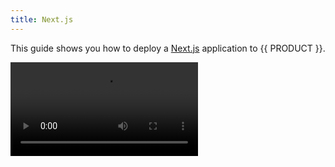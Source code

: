 ```yaml
---
title: Next.js
---
```


This guide shows you how to deploy a [Next.js](https://nextjs.org/) application to {{ PRODUCT }}.

<Video src="https://www.youtube.com/watch?v=ZN5oYSSpnmc" />

## Example {/* example */}

<ExampleButtons
  title="Next.js SSR"
  siteUrl="https://edgio-community-examples-nextjs-live.layer0-limelight.link/"
  repoUrl="https://github.com/edgio-docs/edgio-nextjs-example"
  deployFromRepo
/>

## Next.js Commerce {/* nextjs-commerce */}

For details on using the Next.js Commerce template with {{ PRODUCT }}, refer to our [Next.js Commerce Guide](/guides/sites_frameworks/getting_started/next_commerce).

## Connector {/* connector */}

{{ PRODUCT }} provides a connector for this framework. [Learn more.](/guides/sites_frameworks/connectors)

<ButtonLink
  variant="stroke"
  type="code"
  withIcon={true}
  href="https://github.com/edgio-docs/edgio-connectors/tree/main/edgio-next-connector">
  View the Connector Code
</ButtonLink>

## Supported Versions {/* supported-versions */}

{{ PRODUCT_NAME }} supports Next.js version 9 through 13.

## Supported Features {/* supported-features */}

{{ PRODUCT_NAME }} supports all of the most powerful features of Next.js, including:

- [Static Site Generation (SSG)](https://nextjs.org/docs/basic-features/pages#static-generation)
- [Server Side Rendering (SSR)](https://nextjs.org/docs/basic-features/pages#server-side-rendering)
- [Incremental Static Regeneration (ISR)](https://nextjs.org/docs/basic-features/data-fetching/incremental-static-regeneration)
- Localization
- Image Optimization
- [`getStaticPaths`](https://nextjs.org/docs/basic-features/data-fetching/get-static-paths) (including `fallback: (true|false|'blocking')`)
- [`getStaticProps`](https://nextjs.org/docs/basic-features/data-fetching/get-static-props) (including `revalidate`)
- [`getServerSideProps`](https://nextjs.org/docs/basic-features/data-fetching/get-server-side-props)
- [`getInitialProps`](https://nextjs.org/docs/api-reference/data-fetching/get-initial-props)

{{ PREREQ }}

When installing the {{ PRODUCT }} CLI globally in a virtual environment that has Node and NPM installed globally, you [may run into permission issues]({{ FORUM_URL }}/t/xdn-cli-npm-install-error/83). In that case, you can install the {{ PRODUCT }} CLI locally within your app using `npm i -D {{ PACKAGE_NAME }}/cli` and running commands using `./node_modules/{{ PACKAGE_NAME }}/cli` instead of `{{ FULL_CLI_NAME }}`.

If you run into permission issues while attempting to install the {{ PRODUCT }} CLI globally on your local development machine, these may be fixed by using [nvm](https://github.com/nvm-sh/nvm) to manage Node and NPM.

## Getting Started {/* getting-started */}

### Create a Next.js Application {/* create-a-nextjs-application */}

If you don't already have a Next.js application, you can create one using:

```bash
npx create-next-app@latest
```

### Initializing your Project {/* initializing-your-project */}

Initialize your project for use with {{ PRODUCT }} by running the following command in your project's root directory:

```bash
cd my-next-app
{{ FULL_CLI_NAME }} init
```

This will automatically add all of the required dependencies and files to your project. These include:

{{ INIT_DEFAULT_PACKAGES }}

- The `{{ PACKAGE_NAME }}/next` package - Provides router middleware that automatically adds Next.js pages and api routes to the {{ PRODUCT }} router.
- The `{{ PACKAGE_NAME }}/react` package - Provides a `Prefetch` component for prefetching pages.
  {{ INIT_DEFAULT_FILES }}

## Next.js Config Plugins {/* nextjs-config-plugins */}

If your project does not have a `next.config.js` file, one will automatically be added when you run `{{ FULL_CLI_NAME }} init`. Doing so adds two plugins:

- `with{{ PRODUCT }}` (required)
- `withServiceWorker` (optional)

If your project already has this config file, you need to add these plugins yourself.

```js filename='next.config.js'
const { with{{ PRODUCT }}, withServiceWorker } = require('{{ PACKAGE_NAME }}/next/config')

module.exports = with{{ PRODUCT }}(
  withServiceWorker({
    // Output source maps so that stack traces have original source filenames and line numbers when tailing
    // the logs in the {{ PRODUCT_NAME }} developer console.
    {{ FULL_CLI_NAME }}SourceMaps: true,
  })
)
```

<a id="with"></a>

### with{{ PRODUCT }} {/* with */}

The `with{{ PRODUCT }}` plugin optimizes the Next.js build for running on {{ PRODUCT }}. It is required to deploy your application on {{ PRODUCT }} and accepts the following parameters:

- `{{ FULL_CLI_NAME }}SourceMaps`: Defaults to `false`. Set to `true` to add server-side source maps so that stack traces have original source filenames and line numbers when tailing the logs in the {{ PRODUCT_NAME }} developer console. This will increase the serverless bundle size but will not affect performance. If you find that your app exceeds the maximum serverless bundle size allowed by {{ PRODUCT_NAME }}, you can disable this option to conserve space.

<Callout type="warning">

We noticed some performance issues related to sourcemaps being loaded in our
Serverless infrastructure, which may result in 539 project timeout errors. In
case you encounter such errors, please try again with sourcemaps disabled.
This document will be updated once the problem is fully resolved.

</Callout>

### withServiceWorker {/* withserviceworker */}

The `withServiceWorker` plugin builds a service worker from `sw/service-worker.js` that prefetches and caches all static JS assets and enables {{ PRODUCT }}'s [prefetching](/guides/next#prefetching) functionality.

## {{ PRODUCT_NAME }} Devtools {/* devtools */}

By default, [Devtools](/guides/devtools) are enabled on production builds of Next.js with {{ PRODUCT }}. To disable devtools in production, add the `disableEdgioDevTools` flag:

```js filename='next.config.js' highlight="10"
const { with{{ PRODUCT }}, withServiceWorker } = require('{{ PACKAGE_NAME }}/next/config')

module.exports = with{{ PRODUCT }}(
  withServiceWorker({
    // Output source maps so that stack traces have original source filenames and line numbers when tailing
    // the logs in the {{ PRODUCT_NAME }} developer console.
    {{ FULL_CLI_NAME }}SourceMaps: true,
    // Don't include {{ PRODUCT_NAME }} Devtools in production
    // More on {{ PRODUCT_NAME }} Devtools at {{ DOCS_URL }}/guides/devtools
    disableEdgioDevTools: true,
  })
)
```

## Running Locally {/* running-locally */}

Test your app with the {{ PRODUCT_PLATFORM }} on your local machine by running the following command in your project's root directory:

```bash
{{ FULL_CLI_NAME }} dev
```

## Deploying {/* deploying */}

Deploy your app to the {{ PRODUCT_PLATFORM }} by running the following command in your project's root directory:

```bash
{{ FULL_CLI_NAME }} deploy
```

See [Deployments](/guides/basics/deployments) for more information.

## Prefetching {/* prefetching */}

{{ PREFETCH_TIER1_INTRO }}

The above code allows you to prefetch pages from {{ PRODUCT }}'s edge cache to significantly improve browsing speed. To prefetch a page, add the `Prefetch` component from `{{ PACKAGE_NAME }}/react` to any Next.js `Link` element. The following example shows you how to prefetch JSON data from `getServerSideProps` or `getStaticProps` using the `createNextDataUrl` function from `{{ PACKAGE_NAME }}/next/client`.

```js ins={4,14-23,27}
import {Prefetch} from '{{ PACKAGE_NAME }}/react';
import Link from 'next/link';
import {useRouter} from 'next/router';
import {createNextDataURL} from '{{ PACKAGE_NAME }}/next/client';

export default function ProductListing({products}) {
  const {locale} = useRouter(); // you can omit this if you're not using localization

  return (
    <ul>
      {products.map((product, i) => (
        <li key={i}>
          <Link href={product.url} passHref>
            <Prefetch
              url={createNextDataURL({
                href: product.url,
                locale, // you can omit this if you're not using localization
                routeParams: {
                  // keys must match the param names in your next page routes
                  // So for example if your product page is /products/[productId].js:
                  productId: product.id,
                },
              })}>
              <a>
                <img src={product.thumbnail} />
              </a>
            </Prefetch>
          </Link>
        </li>
      ))}
    </ul>
  );
}

export async function getServerSideProps({params: {id}}) {
  const products = await fetch(/* fetch from your api */).then((res) =>
    res.json()
  );

  return {
    props: {
      products,
    },
  };
}
```

The `Prefetch` component fetches data for the linked page from {{ PRODUCT }}'s edge cache and adds it to the service worker's cache when the link becomes visible in the viewport. When the user taps on the link, the page transition will be instantaneous because the browser won't need to fetch data from the network.

## Routing {/* routing */}

{{ PRODUCT }} supports Next.js's built-in routing scheme for both page and API routes, including Next.js 9's clean dynamic routes. The default `routes.js` file created by `{{ FULL_CLI_NAME }} init` sends all requests to Next.js via a fallback route:

```js filename='routes.js'
import {nextRoutes} from '{{ PACKAGE_NAME }}/next';
import {Router} from '{{ PACKAGE_NAME }}/core/router';

export default new Router()
  .get('/service-worker.js', ({cache, serveStatic}) => {
    cache({
      edge: {
        maxAgeSeconds: 60 * 60 * 24 * 365,
      },
    });
    serveStatic('.next/static/service-worker.js');
  })
  .use(nextRoutes);
```

### Preview Mode {/* preview-mode */}

To be able to use [Preview Mode](https://nextjs.org/docs/advanced-features/preview-mode) while being able to cache the respective pages, update your routes to match the requests that contain the two cookies `__prerender_bypass` & `__next_preview_data`, and send those to serverless for rendering.

```js filename='routes.js' ins={8-24}
import {Router} from '{{ PACKAGE_NAME }}/core/router';
import {nextRoutes, renderNextPage} from '{{ PACKAGE_NAME }}/next';

export default new Router()
  .match(
    {
      path: '/:path*',
      cookies: {
        __prerender_bypass: /.*/g,
        __next_preview_data: /.*/g,
      },
    },
    ({cache, renderWithApp}) => {
      cache({
        edge: false,
        browser: false,
      });
      renderNextPage('/:path*', res); // In case you're using Next.js < v12
      // renderWithApp() // In case you're using Next.js >= v12
    }
  )
  .get('/service-worker.js', ({cache, serveStatic}) => {
    cache({
      edge: {
        maxAgeSeconds: 60 * 60 * 24 * 365,
      },
    });
    serveStatic('.next/static/service-worker.js');
  })
  .use(nextRoutes);
```

### nextRoutes {/* nextroutes */}

In the above code, `nextRoutes` adds all Next.js routes to the router based on the `/pages` directory. You can add additional routes before and after `nextRoutes`. For example, you can choose to send some URLs to an alternate backend. This is useful for gradually replacing an existing site with a new Next.js app.

A popular use case is to fallback to a legacy site for any route that your Next.js app isn't configured to handle:

```js filename='routes.js' ins={6}
import {nextRoutes} from '{{ PACKAGE_NAME }}/next';
import {Router} from '{{ PACKAGE_NAME }}/core/router';

export default new Router()
  .use(nextRoutes)
  .fallback(({proxy}) => proxy('legacy'));
```

To configure the legacy backend, use {{ CONFIG_FILE }}:

```js filename='{{ CONFIG_FILE }}' ins={2-8}
module.exports = {
  backends: {
    legacy: {
      domainOrIp: process.env.LEGACY_BACKEND_DOMAIN || 'legacy.my-site.com',
      hostHeader:
        process.env.LEGACY_BACKEND_HOST_HEADER || 'legacy.my-site.com',
    },
  },
};
```

Using environment variables here allows you to configure different legacy domains for each {{ PRODUCT }} environment.

### rewrites and redirects {/* rewrites-and-redirects */}

The `nextRoutes` plugin automatically adds routes for [rewrites](https://nextjs.org/docs/api-reference/next.config.js/rewrites) and [redirects](https://nextjs.org/docs/api-reference/next.config.js/redirects) specified in `next.config.js`. Redirects are served directly from the network edge to maximize performance.

### Caching {/* caching */}

The easiest way to add edge caching to your Next.js app is to add caching routes before `nextRoutes`. For example,
imagine you have `/pages/p/[productId].js`. Here's how you can SSR responses as well as cache calls to `getServerSideProps`:

```js filename='routes.js' ins={6-14,16-28}
export default new Router()
  // Products - SSR
  .get('/p/:productId', ({cache}) => {
    cache({
      // Caching it only on the edge
      edge: {
        maxAgeSeconds: 60 * 60 * 24,
        staleWhileRevalidateSeconds: 60 * 60,
      },
    });
  })
  // Products - getServerSideProps
  .get('/_next/data/:version/p/:productId.json', ({cache}) => {
    cache({
      // Allowing service worker (if present) to serve the cached responses from the browser itself
      browser: {
        maxAgeSeconds: 0,
        serviceWorkerSeconds: 60 * 60 * 24,
      },
      edge: {
        maxAgeSeconds: 60 * 60 * 24,
        staleWhileRevalidateSeconds: 60 * 60,
      },
    });
  })
  .use(nextRoutes);
```

### Preventing Next.js pages from being cached by other CDNs {/* preventing-nextjs-pages-from-being-cached-by-other-cdns */}

By default, Next.js adds a `cache-control: private, no-cache, no-store, must-revalidate` header to all responses from `getServerSideProps`. The presence of `private` would prevent {{ PRODUCT_NAME }} from caching the response, so `nextRoutes` from `{{ PACKAGE_NAME }}/next` automatically removes the `private` portion of the header to enable caching at the edge. If you want your responses to be private, you need to specify a `cache-control` header using the router:

```js filename='routes.js'
new Router().get('/my-private-page', ({setResponseHeader}) => {
  setResponseHeader(
    'cache-control',
    'private, no-cache, no-store, must-revalidate'
  );
});
```

Doing so will prevent other CDNs running in front of {{ PRODUCT_NAME }} from caching the response.

## Using next-i18next {/* using-next-i18next */}

The [next-i18next](https://github.com/isaachinman/next-i18next) package is a popular solution for adding localization to Next.js apps. It has some issues when running in serverless deployments, but you can work around these:

First, you need to _not_ use the default name for the `next-i18next.config.js` file. We recommend renaming it `i18next.config.js`. When you use the default name, next-i18next will try to load the config when the serverless function starts and since it is not bundled with the app, it will fail.

Then, you need to explicitly provide the config to `appWithTranslation` and `serverSideTranslations`.

So in your `pages/_app.js`:

```js filename='pages/_app.js'
export default appWithTranslation(MyApp, require('../i18next.config')); // <~ need to explicitly pass the config here
```

and in your pages:

```js
export async function getStaticProps({locale}) {
  return {
    props: {
      ...(await serverSideTranslations(
        locale,
        ['common', 'footer'],
        require('../i18next.config')
      )), // <~ need to explicitly pass the config here.
      // Will be passed to the page component as props
    },
  };
}
```

Make sure you also import the config correctly with the new name into your `next.config.js`:

```js filename='next.config.js' ins={6}
const { with{{ PRODUCT }}, withServiceWorker } = require('{{ PACKAGE_NAME }}/next/config')
const { i18n } = require('./i18next.config')

module.exports = with{{ PRODUCT }}(
  withServiceWorker({
    i18n,
  }),
)
```

Finally, you will need to update your `{{ CONFIG_FILE }}` to [includeFiles](/guides/edgio_config#includefiles) where the locale files are stored. Example using the default of `/public`:

```js filename='{{ CONFIG_FILE }}' ins={3-5}
module.exports = {
  connector: '{{ PACKAGE_NAME }}/next',
  includeFiles: {
    public: true,
  },
};
```

A working example app can be found [here](https://github.com/edgio-docs/edgio-next-i18n-example).

## Image optimizer {/* image-optimizer */}

By default, Next.js image optimizer is replaced by our image optimizer, which is available in all build modes. You can disable it and use the built-in Next.js image optimizer instead by adding `disableImageOptimizer: true` to the `{{ CONFIG_FILE }}` file.

```js filename='{{ CONFIG_FILE }}' ins={3}
module.exports = {
  /* ... */
  disableImageOptimizer: true,
};
```

<Callout type="info">

Note that Next.js apps built in serverless mode don't include a Next.js image optimizer. Disabling our image optimizer without providing an alternative may cause them to fail.

</Callout>

## Serverless Bundling {/* serverless-bundling */}

Next.js has continued to improve how it bundles production builds for deployment on serverless architectures. {{ PRODUCT_NAME }} takes advantage of these improvementsby applying different configuration options depending on the version of Next.js being used:

| Version           | Next.js configs applied                   |
| ----------------- | ----------------------------------------- |
| Next.js < 12.2.0  | `target: 'experimental-serverless-trace'` |
| Next.js >= 12.2.0 | `output: 'standalone'`                    |

For backwards compatibility, {{ PRODUCT_NAME }} will also respect `target: 'serverless'` in your next.config.js for Next.js versions prior to 12.0.0.

<Callout type="info">

Note that NextRouter.render404 and renderNextPage are retired when using Next.js 12.2.0+. Requests are delegated to a Next.js server instance which will handle determining which page to render based on the request. Prior use cases should now be achieved via using Next.js redirects and rewrites.

</Callout>

## Support for Next.js Middleware (BETA) {/* support-for-nextjs-middleware-beta */}

{{ PRODUCT_NAME }} supports Next.js middleware starting with Next.js 12.2.0.

When using Next.js middleware it should be noted that the middleware functions are only executed at the serverless layer, after the edge cache. Middleware that you want to execute on each request needs to have caching disabled explicitly for the route on which the middleware is enabled. Some Middleware use cases such as rewriting the request to another route would be fine to cache. These use cases need to be evaluated on a per route basis with caching enabled/disabled based on the desired result.

## Runtime Variables Configuration {/* runtime-variables-configuration */}

<Callout type="info">

Next.js Runtime Configuration requires {{ PRODUCT }} 6.0.5+. See <a href="/guides/develop/cli#upgrade-project-to-latest-version">Upgrading</a>.

</Callout>

{{ PRODUCT }} supports runtime variables in `serverRuntimeConfig` and `publicRuntimeConfig` properties of `next.config.js`. For more information, visit the [Next.js Runtime Configuration](https://nextjs.org/docs/api-reference/next.config.js/runtime-configuration) documentation.
